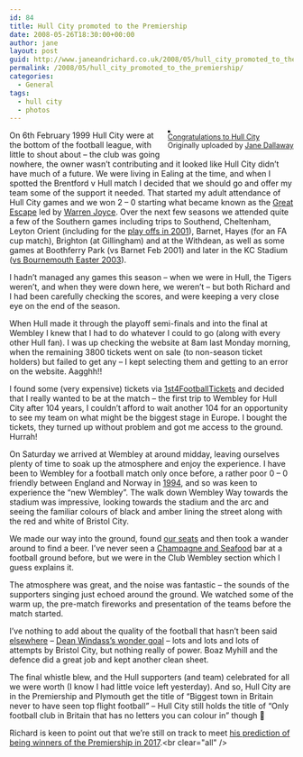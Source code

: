 ```yaml
---
id: 84
title: Hull City promoted to the Premiership
date: 2008-05-26T18:30:00+00:00
author: jane
layout: post
guid: http://www.janeandrichard.co.uk/2008/05/hull_city_promoted_to_the_premiership
permalink: /2008/05/hull_city_promoted_to_the_premiership/
categories:
  - General
tags:
  - hull city
  - photos
---
```

<div style="float: right; margin-left: 10px; margin-bottom: 10px;">
  <a href="http://www.flickr.com/photos/janed/2521755450/" title="photo sharing"><img src="http://farm4.static.flickr.com/3063/2521755450_8db2022095_m.jpg" alt="" style="border: solid 2px #000000;" /></a><br /><span style="font-size: 0.9em; margin-top: 0px;"><a href="http://www.flickr.com/photos/janed/2521755450/">Congratulations to Hull City</a><br />Originally uploaded by <a href="http://www.flickr.com/people/janed/">Jane Dallaway</a></span>
</div>

On 6th February 1999 Hull City were at the bottom of the football league, with little to shout about &#8211; the club was going nowhere, the owner wasn&#8217;t contributing and it looked like Hull City didn&#8217;t have much of a future. We were living in Ealing at the time, and when I spotted the Brentford v Hull match I decided that we should go and offer my team some of the support it needed. That started my adult attendance of Hull City games and we won 2 &#8211; 0 starting what became known as the [Great Escape](http://stats.football.co.uk/league_two/1998/) led by [Warren Joyce](http://en.wikipedia.org/wiki/Warren_Joyce). Over the next few seasons we attended quite a few of the Southern games including trips to Southend, Cheltenham, Leyton Orient (including for the [play offs in 2001](http://www.janeandrichard.co.uk/2001/05/leyton_orient_2_0_hull_city)), Barnet, Hayes (for an FA cup match), Brighton (at Gillingham) and at the Withdean, as well as some games at Boothferry Park (vs Barnet Feb 2001) and later in the KC Stadium ([vs Bournemouth Easter 2003](http://www.flickr.com/photos/janed/sets/72157622635098545/)).

I hadn&#8217;t managed any games this season &#8211; when we were in Hull, the Tigers weren&#8217;t, and when they were down here, we weren&#8217;t &#8211; but both Richard and I had been carefully checking the scores, and were keeping a very close eye on the end of the season. 

When Hull made it through the playoff semi-finals and into the final at Wembley I knew that I had to do whatever I could to go (along with every other Hull fan). I was up checking the website at 8am last Monday morning, when the remaining 3800 tickets went on sale (to non-season ticket holders) but failed to get any &#8211; I kept selecting them and getting to an error on the website. Aagghh!!

I found some (very expensive) tickets via [1st4FootballTickets](http://www.1st4footballtickets.com/) and decided that I really wanted to be at the match &#8211; the first trip to Wembley for Hull City after 104 years, I couldn&#8217;t afford to wait another 104 for an opportunity to see my team on what might be the biggest stage in Europe. I bought the tickets, they turned up without problem and got me access to the ground. Hurrah!

On Saturday we arrived at Wembley at around midday, leaving ourselves plenty of time to soak up the atmosphere and enjoy the experience. I have been to Wembley for a football match only once before, a rather poor 0 &#8211; 0 friendly between England and Norway in [1994](http://en.wikipedia.org/wiki/England_national_football_team_results#1994), and so was keen to experience the &#8220;new Wembley&#8221;. The walk down Wembley Way towards the stadium was impressive, looking towards the stadium and the arc and seeing the familiar colours of black and amber lining the street along with the red and white of Bristol City. 

We made our way into the ground, found [our seats](http://www.flickr.com/photos/d6y/2521740326/) and then took a wander around to find a beer. I&#8217;ve never seen a [Champagne and Seafood](http://www.flickr.com/photos/janed/2521705154/in/set-72157605226187517/) bar at a football ground before, but we were in the Club Wembley section which I guess explains it.

The atmosphere was great, and the noise was fantastic &#8211; the sounds of the supporters singing just echoed around the ground. We watched some of the warm up, the pre-match fireworks and presentation of the teams before the match started.

I&#8217;ve nothing to add about the quality of the football that hasn&#8217;t been said [elsewhere](http://news.bbc.co.uk/sport1/hi/football/eng_div_1/7416502.stm) &#8211; [Dean Windass&#8217;s wonder goal](http://www.janeandrichard.co.uk/2008/05/a_£60_million_moment...) &#8211; lots and lots and lots of attempts by Bristol City, but nothing really of power. Boaz Myhill and the defence did a great job and kept another clean sheet. 

The final whistle blew, and the Hull supporters (and team) celebrated for all we were worth (I know I had little voice left yesterday). And so, Hull City are in the Premiership and Plymouth get the title of &#8220;Biggest town in Britain never to have seen top flight football&#8221; &#8211; Hull City still holds the title of &#8220;Only football club in Britain that has no letters you can colour in&#8221; though 🙂

Richard is keen to point out that we&#8217;re still on track to meet [his prediction of being winners of the Premiership in 2017](http://www.janeandrichard.co.uk/2005/04/we_are_going_up_i_say_we_are_going_up._oh_yeah!).<br clear="all" />